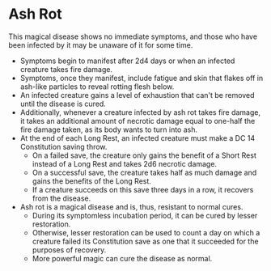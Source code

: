 # Ash Rot

This magical disease shows no immediate symptoms, and those who have been infected by it may be unaware of it for some time.

- Symptoms begin to manifest after 2d4 days or when an infected creature takes fire damage.
- Symptoms, once they manifest, include fatigue and skin that flakes off in ash-like particles to reveal rotting flesh below.
- An infected creature gains a level of exhaustion that can't be removed until the disease is cured.
- Additionally, whenever a creature infected by ash rot takes fire damage, it takes an additional amount of necrotic damage equal to one-half the fire damage taken, as its body wants to turn into ash.
- At the end of each Long Rest, an infected creature must make a DC 14 Constitution saving throw.
  - On a failed save, the creature only gains the benefit of a Short Rest instead of a Long Rest and takes 2d6 necrotic damage.
  - On a successful save, the creature takes half as much damage and gains the benefits of the Long Rest.
  - If a creature succeeds on this save three days in a row, it recovers from the disease.
- Ash rot is a magical disease and is, thus, resistant to normal cures.
  - During its symptomless incubation period, it can be cured by lesser restoration.
  - Otherwise, lesser restoration can be used to count a day on which a creature failed its Constitution save as one that it succeeded for the purposes of recovery.
  - More powerful magic can cure the disease as normal.
